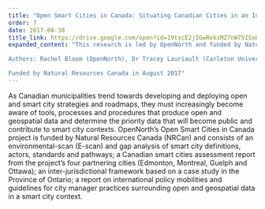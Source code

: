```yaml
---
title: "Open Smart Cities in Canada: Situating Canadian Cities in an International Smart City Ecosystem (Webinar 1)"
order: 7
date: 2017-08-30
title_link: https://drive.google.com/open?id=19tscE2jIGwRoksMZ7nW75ISxH2UNwvoj
expanded_content: "This research is led by OpenNorth and funded by Natural Resources Canada (NRCan) GeoConnections. The core team of experts leading the research for this project include Prof. Tracey Lauriault at Carleton University, M. David Fewer at the Canadian Internet Policy and Public Interest Clinic (CIPPIC) and Prof. Mark S. Fox at the University of Toronto. Video recording of the webinar presentation available [here](https://gts-ee.webex.com/gts-ee/lsr.php?RCID=72ee3738d6cc4fb1ab87c1f4944be50d).

Authors: Rachel Bloom (OpenNorth), Dr Tracey Lauriault (Carleton University), Jean-Noé Landry (OpenNorth)

Funded by Natural Resources Canada in August 2017"
---
```

As Canadian municipalities trend towards developing and deploying open and smart city strategies and roadmaps, they must increasingly become aware of tools, processes and procedures that produce open and geospatial data and determine the priority data that will become public and contribute to smart city contexts. OpenNorth’s Open Smart Cities in Canada project is funded by Natural Resources Canada (NRCan) and consists of an environmental-scan (E-scan) and gap analysis of smart city definitions, actors, standards and pathways; a Canadian smart cities assessment report from the project’s four partnering cities (Edmonton, Montreal, Guelph and Ottawa); an inter-jurisdictional framework based on a case study in the Province of Ontario; a report on international policy mobilities and guidelines for city manager practices surrounding open and geospatial data in a smart city context.
